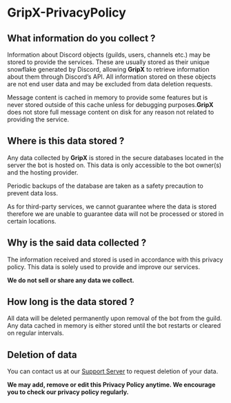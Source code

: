 # GripX-PrivacyPolicy

## What information do you collect ?
Information about Discord objects (guilds, users, channels etc.) may be stored to provide the services. These are usually stored as their unique snowflake generated by Discord, allowing **GripX** to retrieve information about them through Discord’s API. All information stored on these objects are not end user data and may be excluded from data deletion requests.

Message content is cached in memory to provide some features but is never stored outside of this cache unless for debugging purposes.**GripX** does not store full message content on disk for any reason not related to providing the service.

## Where is this data stored ?
Any data collected by **GripX** is stored in the secure databases located in the server the bot is hosted on. This data is only accessible to the bot owner(s) and the hosting provider.

Periodic backups of the database are taken as a safety precaution to prevent data loss.

As for third-party services, we cannot guarantee where the data is stored therefore we are unable to guarantee data will not be processed or stored in certain locations.

## Why is the said data collected ?
The information received and stored is used in accordance with this privacy policy. This data is solely used to provide and improve our services.

**We do not sell or share any data we collect.**

## How long is the data stored ?
All data will be deleted permanently upon removal of the bot from the guild. Any data cached in memory is either stored until the bot restarts or cleared on regular intervals.

## Deletion of data

You can contact us at our [Support Server](https://discord.gg/pyar) to request deletion of your data.

**We may add, remove or edit this Privacy Policy anytime. We encourage you to check our privacy policy regularly.**


